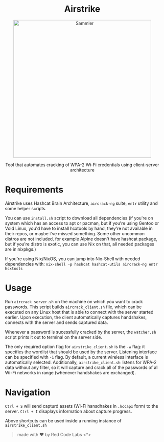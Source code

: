<h1 align="center"> Airstrike </h1>
<p align="center">
  <a>
    <img alt="Sammler" title="Sammler" src="logo.png" width="450">
  </a>
</p>


<p align="center">
  Tool that automates cracking of WPA-2 Wi-Fi credentials using client-server architecture
</p>


# Requirements
Airstrike uses Hashcat Brain Architecture, `aircrack-ng`  suite, `entr` utility and some helper scripts.

You can use `install.sh` script to download all dependencies (if you're on system which has an access to apt or pacman, but if you're using Gentoo or Void Linux, you'd have to install hcxtools by hand, they're not available in their repos, or maybe I've missed something. Some other uncommon distros are not included, for example Alpine doesn't have hashcat package, but if you're distro is exotic, you can use Nix on that, all needed packages are in nixpkgs.)

If you're using Nix/NixOS, you can jump into Nix-Shell with needed dependencies with:
`nix-shell -p hashcat hashcat-utils aircrack-ng entr hcxtools`

# Usage
Run `aircrack_server.sh` on the machine on which you want to crack passwords.
This script builds `aircrack_client.sh` file, which can be executed on any Linux host that is able to connect with the server started earlier. Upon execution, the client automatically captures handshakes, connects with the server and sends captured data. 

Whenever a password is sucessfully cracked by the server, the `watcher.sh` script prints it out to terminal on the server side.

The only required option flag for `airstrike_client.sh` is the `-w` flag: it specifies the wordlist that should be used by the server. Listening interface can be specified with `-i` flag. By default, a current wireless interface is automatically selected.
Additionally, `airstrike_client.sh` listens for WPA-2 data without any filter, so it will capture and crack all of the passwords of all Wi-Fi networks in range (whenever handshakes are exchanged).

# Navigation
`Ctrl + S` will send capturd assets (Wi-Fi hansdhakes in `.hccapx` form) to the server.
`Ctrl + I` disaplays information about capture progress.

Above shortcuts can be used inside a running instance of `airstrike_client.sh`

> made with :heart: by Red Code Labs <*>
